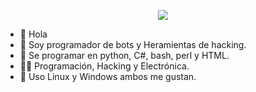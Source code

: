 </p align="center">
<!--- Picture --->
<p align="center">
<img src="https://github.com/Monkey-hk4/Monkey-hk4/blob/main/XHTD.gif" />
  </p align="center">
  
* 👋  Hola
* 🤖  Soy programador de bots y Heramientas de hacking.
* 👀  Se programar en python, C#, bash, perl y HTML.
* 👩‍🚀  Programación, Hacking y Electrónica.
* 🐧  Uso Linux y Windows ambos me gustan.
